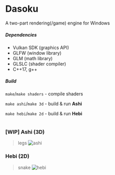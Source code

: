 # Dasoku
A two-part rendering(/game) engine for Windows

##### Dependencies
- Vulkan SDK (graphics API)
- GLFW (window library)
- GLM (math library)
- GLSLC (shader compiler)
- C\+\+17, g\+\+

##### Build
`make`/`make shaders` - compile shaders

`make ashi`/`make 3d` - build & run **Ashi**

`make hebi`/`make 2d` - build & run **Hebi**

# 

### \[WIP\] Ashi (3D)
> legs
![ashi](https://i.imgur.com/hFgdzDr.png "Ashi 3D")

### Hebi (2D)
> snake
![hebi](https://i.imgur.com/TqOmi6L.png "Hebi 2D")
